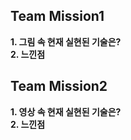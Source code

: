 ##  Team Mission1
**1. 그림 속 현재 실현된 기술은?**  
**2. 느낀점**  
  
##  Team Mission2  
**1. 영상 속 현재 실현된 기술은?**  
**2. 느낀점**  
